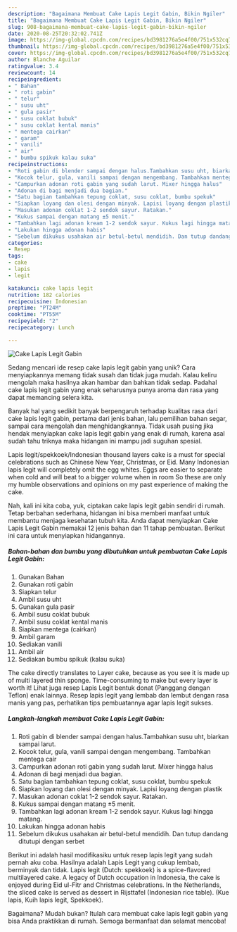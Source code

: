 ```yaml
---
description: "Bagaimana Membuat Cake Lapis Legit Gabin, Bikin Ngiler"
title: "Bagaimana Membuat Cake Lapis Legit Gabin, Bikin Ngiler"
slug: 908-bagaimana-membuat-cake-lapis-legit-gabin-bikin-ngiler
date: 2020-08-25T20:32:02.741Z
image: https://img-global.cpcdn.com/recipes/bd3981276a5e4f00/751x532cq70/cake-lapis-legit-gabin-foto-resep-utama.jpg
thumbnail: https://img-global.cpcdn.com/recipes/bd3981276a5e4f00/751x532cq70/cake-lapis-legit-gabin-foto-resep-utama.jpg
cover: https://img-global.cpcdn.com/recipes/bd3981276a5e4f00/751x532cq70/cake-lapis-legit-gabin-foto-resep-utama.jpg
author: Blanche Aguilar
ratingvalue: 3.4
reviewcount: 14
recipeingredient:
- " Bahan"
- " roti gabin"
- " telur"
- " susu uht"
- " gula pasir"
- " susu coklat bubuk"
- " susu coklat kental manis"
- " mentega cairkan"
- " garam"
- " vanili"
- " air"
- " bumbu spikuk kalau suka"
recipeinstructions:
- "Roti gabin di blender sampai dengan halus.Tambahkan susu uht, biarkan sampai larut."
- "Kocok telur, gula, vanili sampai dengan mengembang. Tambahkan mentega cair"
- "Campurkan adonan roti gabin yang sudah larut. Mixer hingga halus"
- "Adonan di bagi menjadi dua bagian."
- "Satu bagian tambahkan tepung coklat, susu coklat, bumbu spekuk"
- "Siapkan loyang dan olesi dengan minyak. Lapisi loyang dengan plastik"
- "Masukan adonan coklat 1-2 sendok sayur. Ratakan."
- "Kukus sampai dengan matang ±5 menit."
- "Tambahkan lagi adonan kream 1-2 sendok sayur. Kukus lagi hingga matang."
- "Lakukan hingga adonan habis"
- "Sebelum dikukus usahakan air betul-betul mendidih. Dan tutup dandang ditutupi dengan serbet"
categories:
- Resep
tags:
- cake
- lapis
- legit

katakunci: cake lapis legit 
nutrition: 182 calories
recipecuisine: Indonesian
preptime: "PT24M"
cooktime: "PT55M"
recipeyield: "2"
recipecategory: Lunch

---
```



![Cake Lapis Legit Gabin](https://img-global.cpcdn.com/recipes/bd3981276a5e4f00/751x532cq70/cake-lapis-legit-gabin-foto-resep-utama.jpg)

Sedang mencari ide resep cake lapis legit gabin yang unik? Cara menyiapkannya memang tidak susah dan tidak juga mudah. Kalau keliru mengolah maka hasilnya akan hambar dan bahkan tidak sedap. Padahal cake lapis legit gabin yang enak seharusnya punya aroma dan rasa yang dapat memancing selera kita.

Banyak hal yang sedikit banyak berpengaruh terhadap kualitas rasa dari cake lapis legit gabin, pertama dari jenis bahan, lalu pemilihan bahan segar, sampai cara mengolah dan menghidangkannya. Tidak usah pusing jika hendak menyiapkan cake lapis legit gabin yang enak di rumah, karena asal sudah tahu triknya maka hidangan ini mampu jadi suguhan spesial.

Lapis legit/spekkoek/Indonesian thousand layers cake is a must for special celebrations such as Chinese New Year, Christmas, or Eid. Many Indonesian lapis legit will completely omit the egg whites. Eggs are easier to separate when cold and will beat to a bigger volume when in room So these are only my humble observations and opinions on my past experience of making the cake.


Nah, kali ini kita coba, yuk, ciptakan cake lapis legit gabin sendiri di rumah. Tetap berbahan sederhana, hidangan ini bisa memberi manfaat untuk membantu menjaga kesehatan tubuh kita. Anda dapat menyiapkan Cake Lapis Legit Gabin memakai 12 jenis bahan dan 11 tahap pembuatan. Berikut ini cara untuk menyiapkan hidangannya.

<!--inarticleads1-->

##### Bahan-bahan dan bumbu yang dibutuhkan untuk pembuatan Cake Lapis Legit Gabin:

1. Gunakan  Bahan
1. Gunakan  roti gabin
1. Siapkan  telur
1. Ambil  susu uht
1. Gunakan  gula pasir
1. Ambil  susu coklat bubuk
1. Ambil  susu coklat kental manis
1. Siapkan  mentega (cairkan)
1. Ambil  garam
1. Sediakan  vanili
1. Ambil  air
1. Sediakan  bumbu spikuk (kalau suka)


The cake directly translates to Layer cake, because as you see it is made up of multi layered thin sponge. Time-consuming to make but every layer is worth it! Lihat juga resep Lapis Legit bentuk donat (Panggang dengan Teflon) enak lainnya. Resep lapis legit yang lembab dan lembut dengan rasa manis yang pas, perhatikan tips pembuatannya agar lapis legit sukses. 

<!--inarticleads2-->

##### Langkah-langkah membuat Cake Lapis Legit Gabin:

1. Roti gabin di blender sampai dengan halus.Tambahkan susu uht, biarkan sampai larut.
1. Kocok telur, gula, vanili sampai dengan mengembang. Tambahkan mentega cair
1. Campurkan adonan roti gabin yang sudah larut. Mixer hingga halus
1. Adonan di bagi menjadi dua bagian.
1. Satu bagian tambahkan tepung coklat, susu coklat, bumbu spekuk
1. Siapkan loyang dan olesi dengan minyak. Lapisi loyang dengan plastik
1. Masukan adonan coklat 1-2 sendok sayur. Ratakan.
1. Kukus sampai dengan matang ±5 menit.
1. Tambahkan lagi adonan kream 1-2 sendok sayur. Kukus lagi hingga matang.
1. Lakukan hingga adonan habis
1. Sebelum dikukus usahakan air betul-betul mendidih. Dan tutup dandang ditutupi dengan serbet


Berikut ini adalah hasil modifikasiku untuk resep lapis legit yang sudah pernah aku coba. Hasilnya adalah Lapis Legit yang cukup lembab, berminyak dan tidak. Lapis legit (Dutch: spekkoek) is a spice-flavored multilayered cake. A legacy of Dutch occupation in Indonesia, the cake is enjoyed during Eid ul-Fitr and Christmas celebrations. In the Netherlands, the sliced cake is served as dessert in Rijsttafel (Indonesian rice table). (Kue lapis, Kuih lapis legit, Spekkoek). 

Bagaimana? Mudah bukan? Itulah cara membuat cake lapis legit gabin yang bisa Anda praktikkan di rumah. Semoga bermanfaat dan selamat mencoba!
